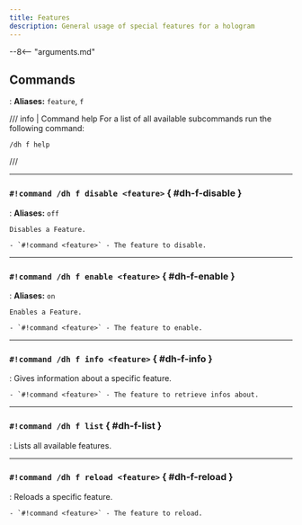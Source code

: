 ```yaml
---
title: Features
description: General usage of special features for a hologram
---
```


--8<-- "arguments.md"

## Commands

:   **Aliases:** `feature`, `f`

/// info | Command help
For a list of all available subcommands run the following command:  
```
/dh f help
```
///

----

### `#!command /dh f disable <feature>` { #dh-f-disable }

:   **Aliases:** `off`
    
    Disables a Feature.
    
    - `#!command <feature>` - The feature to disable.

----

### `#!command /dh f enable <feature>` { #dh-f-enable }

:   **Aliases:** `on`
    
    Enables a Feature.
    
    - `#!command <feature>` - The feature to enable.

----

### `#!command /dh f info <feature>` { #dh-f-info }

:   Gives information about a specific feature.
    
    - `#!command <feature>` - The feature to retrieve infos about.

----

### `#!command /dh f list` { #dh-f-list }

:   Lists all available features.

----

### `#!command /dh f reload <feature>` { #dh-f-reload }

:   Reloads a specific feature.
    
    - `#!command <feature>` - The feature to reload.